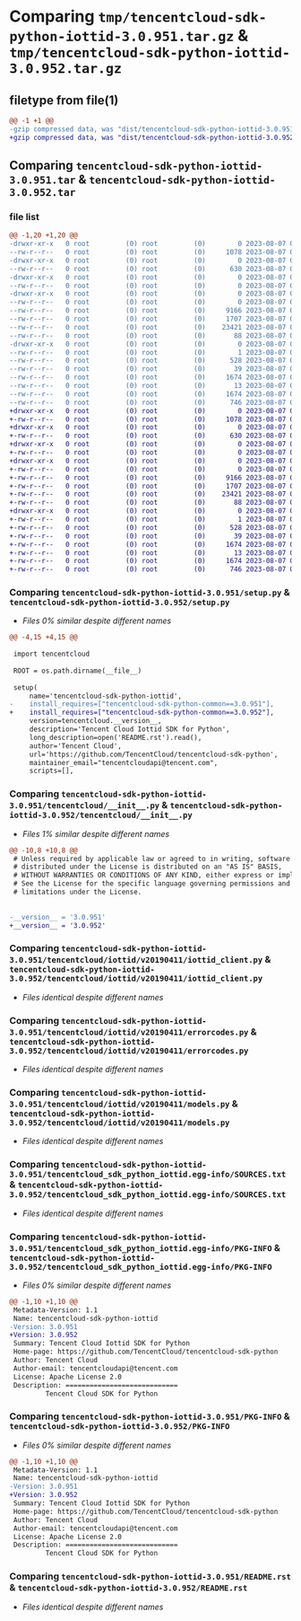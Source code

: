 # Comparing `tmp/tencentcloud-sdk-python-iottid-3.0.951.tar.gz` & `tmp/tencentcloud-sdk-python-iottid-3.0.952.tar.gz`

## filetype from file(1)

```diff
@@ -1 +1 @@
-gzip compressed data, was "dist/tencentcloud-sdk-python-iottid-3.0.951.tar", last modified: Mon Aug  7 00:28:40 2023, max compression
+gzip compressed data, was "dist/tencentcloud-sdk-python-iottid-3.0.952.tar", last modified: Mon Aug  7 08:55:55 2023, max compression
```

## Comparing `tencentcloud-sdk-python-iottid-3.0.951.tar` & `tencentcloud-sdk-python-iottid-3.0.952.tar`

### file list

```diff
@@ -1,20 +1,20 @@
-drwxr-xr-x   0 root         (0) root         (0)        0 2023-08-07 00:28:40.000000 tencentcloud-sdk-python-iottid-3.0.951/
--rw-r--r--   0 root         (0) root         (0)     1078 2023-08-07 00:28:40.000000 tencentcloud-sdk-python-iottid-3.0.951/setup.py
-drwxr-xr-x   0 root         (0) root         (0)        0 2023-08-07 00:28:40.000000 tencentcloud-sdk-python-iottid-3.0.951/tencentcloud/
--rw-r--r--   0 root         (0) root         (0)      630 2023-08-07 00:28:40.000000 tencentcloud-sdk-python-iottid-3.0.951/tencentcloud/__init__.py
-drwxr-xr-x   0 root         (0) root         (0)        0 2023-08-07 00:28:40.000000 tencentcloud-sdk-python-iottid-3.0.951/tencentcloud/iottid/
--rw-r--r--   0 root         (0) root         (0)        0 2023-08-07 00:28:40.000000 tencentcloud-sdk-python-iottid-3.0.951/tencentcloud/iottid/__init__.py
-drwxr-xr-x   0 root         (0) root         (0)        0 2023-08-07 00:28:40.000000 tencentcloud-sdk-python-iottid-3.0.951/tencentcloud/iottid/v20190411/
--rw-r--r--   0 root         (0) root         (0)        0 2023-08-07 00:28:40.000000 tencentcloud-sdk-python-iottid-3.0.951/tencentcloud/iottid/v20190411/__init__.py
--rw-r--r--   0 root         (0) root         (0)     9166 2023-08-07 00:28:40.000000 tencentcloud-sdk-python-iottid-3.0.951/tencentcloud/iottid/v20190411/iottid_client.py
--rw-r--r--   0 root         (0) root         (0)     1707 2023-08-07 00:28:40.000000 tencentcloud-sdk-python-iottid-3.0.951/tencentcloud/iottid/v20190411/errorcodes.py
--rw-r--r--   0 root         (0) root         (0)    23421 2023-08-07 00:28:40.000000 tencentcloud-sdk-python-iottid-3.0.951/tencentcloud/iottid/v20190411/models.py
--rw-r--r--   0 root         (0) root         (0)       88 2023-08-07 00:28:40.000000 tencentcloud-sdk-python-iottid-3.0.951/setup.cfg
-drwxr-xr-x   0 root         (0) root         (0)        0 2023-08-07 00:28:40.000000 tencentcloud-sdk-python-iottid-3.0.951/tencentcloud_sdk_python_iottid.egg-info/
--rw-r--r--   0 root         (0) root         (0)        1 2023-08-07 00:28:40.000000 tencentcloud-sdk-python-iottid-3.0.951/tencentcloud_sdk_python_iottid.egg-info/dependency_links.txt
--rw-r--r--   0 root         (0) root         (0)      528 2023-08-07 00:28:40.000000 tencentcloud-sdk-python-iottid-3.0.951/tencentcloud_sdk_python_iottid.egg-info/SOURCES.txt
--rw-r--r--   0 root         (0) root         (0)       39 2023-08-07 00:28:40.000000 tencentcloud-sdk-python-iottid-3.0.951/tencentcloud_sdk_python_iottid.egg-info/requires.txt
--rw-r--r--   0 root         (0) root         (0)     1674 2023-08-07 00:28:40.000000 tencentcloud-sdk-python-iottid-3.0.951/tencentcloud_sdk_python_iottid.egg-info/PKG-INFO
--rw-r--r--   0 root         (0) root         (0)       13 2023-08-07 00:28:40.000000 tencentcloud-sdk-python-iottid-3.0.951/tencentcloud_sdk_python_iottid.egg-info/top_level.txt
--rw-r--r--   0 root         (0) root         (0)     1674 2023-08-07 00:28:40.000000 tencentcloud-sdk-python-iottid-3.0.951/PKG-INFO
--rw-r--r--   0 root         (0) root         (0)      746 2023-08-07 00:28:40.000000 tencentcloud-sdk-python-iottid-3.0.951/README.rst
+drwxr-xr-x   0 root         (0) root         (0)        0 2023-08-07 08:55:55.000000 tencentcloud-sdk-python-iottid-3.0.952/
+-rw-r--r--   0 root         (0) root         (0)     1078 2023-08-07 08:55:55.000000 tencentcloud-sdk-python-iottid-3.0.952/setup.py
+drwxr-xr-x   0 root         (0) root         (0)        0 2023-08-07 08:55:55.000000 tencentcloud-sdk-python-iottid-3.0.952/tencentcloud/
+-rw-r--r--   0 root         (0) root         (0)      630 2023-08-07 08:55:55.000000 tencentcloud-sdk-python-iottid-3.0.952/tencentcloud/__init__.py
+drwxr-xr-x   0 root         (0) root         (0)        0 2023-08-07 08:55:55.000000 tencentcloud-sdk-python-iottid-3.0.952/tencentcloud/iottid/
+-rw-r--r--   0 root         (0) root         (0)        0 2023-08-07 08:55:55.000000 tencentcloud-sdk-python-iottid-3.0.952/tencentcloud/iottid/__init__.py
+drwxr-xr-x   0 root         (0) root         (0)        0 2023-08-07 08:55:55.000000 tencentcloud-sdk-python-iottid-3.0.952/tencentcloud/iottid/v20190411/
+-rw-r--r--   0 root         (0) root         (0)        0 2023-08-07 08:55:55.000000 tencentcloud-sdk-python-iottid-3.0.952/tencentcloud/iottid/v20190411/__init__.py
+-rw-r--r--   0 root         (0) root         (0)     9166 2023-08-07 08:55:55.000000 tencentcloud-sdk-python-iottid-3.0.952/tencentcloud/iottid/v20190411/iottid_client.py
+-rw-r--r--   0 root         (0) root         (0)     1707 2023-08-07 08:55:55.000000 tencentcloud-sdk-python-iottid-3.0.952/tencentcloud/iottid/v20190411/errorcodes.py
+-rw-r--r--   0 root         (0) root         (0)    23421 2023-08-07 08:55:55.000000 tencentcloud-sdk-python-iottid-3.0.952/tencentcloud/iottid/v20190411/models.py
+-rw-r--r--   0 root         (0) root         (0)       88 2023-08-07 08:55:55.000000 tencentcloud-sdk-python-iottid-3.0.952/setup.cfg
+drwxr-xr-x   0 root         (0) root         (0)        0 2023-08-07 08:55:55.000000 tencentcloud-sdk-python-iottid-3.0.952/tencentcloud_sdk_python_iottid.egg-info/
+-rw-r--r--   0 root         (0) root         (0)        1 2023-08-07 08:55:55.000000 tencentcloud-sdk-python-iottid-3.0.952/tencentcloud_sdk_python_iottid.egg-info/dependency_links.txt
+-rw-r--r--   0 root         (0) root         (0)      528 2023-08-07 08:55:55.000000 tencentcloud-sdk-python-iottid-3.0.952/tencentcloud_sdk_python_iottid.egg-info/SOURCES.txt
+-rw-r--r--   0 root         (0) root         (0)       39 2023-08-07 08:55:55.000000 tencentcloud-sdk-python-iottid-3.0.952/tencentcloud_sdk_python_iottid.egg-info/requires.txt
+-rw-r--r--   0 root         (0) root         (0)     1674 2023-08-07 08:55:55.000000 tencentcloud-sdk-python-iottid-3.0.952/tencentcloud_sdk_python_iottid.egg-info/PKG-INFO
+-rw-r--r--   0 root         (0) root         (0)       13 2023-08-07 08:55:55.000000 tencentcloud-sdk-python-iottid-3.0.952/tencentcloud_sdk_python_iottid.egg-info/top_level.txt
+-rw-r--r--   0 root         (0) root         (0)     1674 2023-08-07 08:55:55.000000 tencentcloud-sdk-python-iottid-3.0.952/PKG-INFO
+-rw-r--r--   0 root         (0) root         (0)      746 2023-08-07 08:55:55.000000 tencentcloud-sdk-python-iottid-3.0.952/README.rst
```

### Comparing `tencentcloud-sdk-python-iottid-3.0.951/setup.py` & `tencentcloud-sdk-python-iottid-3.0.952/setup.py`

 * *Files 0% similar despite different names*

```diff
@@ -4,15 +4,15 @@
 
 import tencentcloud
 
 ROOT = os.path.dirname(__file__)
 
 setup(
     name='tencentcloud-sdk-python-iottid',
-    install_requires=["tencentcloud-sdk-python-common==3.0.951"],
+    install_requires=["tencentcloud-sdk-python-common==3.0.952"],
     version=tencentcloud.__version__,
     description='Tencent Cloud Iottid SDK for Python',
     long_description=open('README.rst').read(),
     author='Tencent Cloud',
     url='https://github.com/TencentCloud/tencentcloud-sdk-python',
     maintainer_email="tencentcloudapi@tencent.com",
     scripts=[],
```

### Comparing `tencentcloud-sdk-python-iottid-3.0.951/tencentcloud/__init__.py` & `tencentcloud-sdk-python-iottid-3.0.952/tencentcloud/__init__.py`

 * *Files 1% similar despite different names*

```diff
@@ -10,8 +10,8 @@
 # Unless required by applicable law or agreed to in writing, software
 # distributed under the License is distributed on an "AS IS" BASIS,
 # WITHOUT WARRANTIES OR CONDITIONS OF ANY KIND, either express or implied.
 # See the License for the specific language governing permissions and
 # limitations under the License.
 
 
-__version__ = '3.0.951'
+__version__ = '3.0.952'
```

### Comparing `tencentcloud-sdk-python-iottid-3.0.951/tencentcloud/iottid/v20190411/iottid_client.py` & `tencentcloud-sdk-python-iottid-3.0.952/tencentcloud/iottid/v20190411/iottid_client.py`

 * *Files identical despite different names*

### Comparing `tencentcloud-sdk-python-iottid-3.0.951/tencentcloud/iottid/v20190411/errorcodes.py` & `tencentcloud-sdk-python-iottid-3.0.952/tencentcloud/iottid/v20190411/errorcodes.py`

 * *Files identical despite different names*

### Comparing `tencentcloud-sdk-python-iottid-3.0.951/tencentcloud/iottid/v20190411/models.py` & `tencentcloud-sdk-python-iottid-3.0.952/tencentcloud/iottid/v20190411/models.py`

 * *Files identical despite different names*

### Comparing `tencentcloud-sdk-python-iottid-3.0.951/tencentcloud_sdk_python_iottid.egg-info/SOURCES.txt` & `tencentcloud-sdk-python-iottid-3.0.952/tencentcloud_sdk_python_iottid.egg-info/SOURCES.txt`

 * *Files identical despite different names*

### Comparing `tencentcloud-sdk-python-iottid-3.0.951/tencentcloud_sdk_python_iottid.egg-info/PKG-INFO` & `tencentcloud-sdk-python-iottid-3.0.952/tencentcloud_sdk_python_iottid.egg-info/PKG-INFO`

 * *Files 0% similar despite different names*

```diff
@@ -1,10 +1,10 @@
 Metadata-Version: 1.1
 Name: tencentcloud-sdk-python-iottid
-Version: 3.0.951
+Version: 3.0.952
 Summary: Tencent Cloud Iottid SDK for Python
 Home-page: https://github.com/TencentCloud/tencentcloud-sdk-python
 Author: Tencent Cloud
 Author-email: tencentcloudapi@tencent.com
 License: Apache License 2.0
 Description: ============================
         Tencent Cloud SDK for Python
```

### Comparing `tencentcloud-sdk-python-iottid-3.0.951/PKG-INFO` & `tencentcloud-sdk-python-iottid-3.0.952/PKG-INFO`

 * *Files 0% similar despite different names*

```diff
@@ -1,10 +1,10 @@
 Metadata-Version: 1.1
 Name: tencentcloud-sdk-python-iottid
-Version: 3.0.951
+Version: 3.0.952
 Summary: Tencent Cloud Iottid SDK for Python
 Home-page: https://github.com/TencentCloud/tencentcloud-sdk-python
 Author: Tencent Cloud
 Author-email: tencentcloudapi@tencent.com
 License: Apache License 2.0
 Description: ============================
         Tencent Cloud SDK for Python
```

### Comparing `tencentcloud-sdk-python-iottid-3.0.951/README.rst` & `tencentcloud-sdk-python-iottid-3.0.952/README.rst`

 * *Files identical despite different names*

